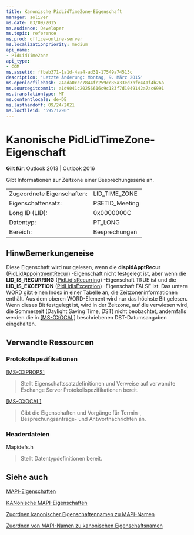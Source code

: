 ```yaml
---
title: Kanonische PidLidTimeZone-Eigenschaft
manager: soliver
ms.date: 03/09/2015
ms.audience: Developer
ms.topic: reference
ms.prod: office-online-server
ms.localizationpriority: medium
api_name:
- PidLidTimeZone
api_type:
- COM
ms.assetid: ffbab371-1a1d-4aa4-ad31-17549a74513c
description: 'Letzte Änderung: Montag, 9. März 2015'
ms.openlocfilehash: 24ada0ccc7844fc259cc85a33ed3bfe441f4b26a
ms.sourcegitcommit: a1d9041c20256616c9c183f7d1049142a7ac6991
ms.translationtype: MT
ms.contentlocale: de-DE
ms.lasthandoff: 09/24/2021
ms.locfileid: "59571290"
---
```

# <a name="pidlidtimezone-canonical-property"></a>Kanonische PidLidTimeZone-Eigenschaft

  
  
**Gilt für**: Outlook 2013 | Outlook 2016 
  
Gibt Informationen zur Zeitzone einer Besprechungsserie an.
  
|||
|:-----|:-----|
|Zugeordnete Eigenschaften:  <br/> |LID_TIME_ZONE  <br/> |
|Eigenschaftensatz:  <br/> |PSETID_Meeting  <br/> |
|Long ID (LID):  <br/> |0x0000000C  <br/> |
|Datentyp:  <br/> |PT_LONG  <br/> |
|Bereich:  <br/> |Besprechungen  <br/> |
   
## <a name="remarks"></a>HinwBemerkungeneise

Diese Eigenschaft wird nur gelesen, wenn die **dispidApptRecur** ([PidLidAppointmentRecur](pidlidappointmentrecur-canonical-property.md)) -Eigenschaft nicht festgelegt ist, aber wenn die **LID_IS_RECURRING** ([PidLidIsRecurring](pidlidisrecurring-canonical-property.md)) -Eigenschaft TRUE ist und die **LID_IS_EXCEPTION** ([PidLidIsException](pidlidisexception-canonical-property.md)) -Eigenschaft FALSE ist. Das untere WORD gibt einen Index in einer Tabelle an, die Zeitzoneninformationen enthält. Aus dem oberen WORD-Element wird nur das höchste Bit gelesen. Wenn dieses Bit festgelegt ist, wird in der Zeitzone, auf die verwiesen wird, die Sommerzeit (Daylight Saving Time, DST) nicht beobachtet, andernfalls werden die in [[MS-OXOCAL]](https://msdn.microsoft.com/library/09861fde-c8e4-4028-9346-e7c214cfdba1%28Office.15%29.aspx) beschriebenen DST-Datumsangaben eingehalten. 
  
## <a name="related-resources"></a>Verwandte Ressourcen

### <a name="protocol-specifications"></a>Protokollspezifikationen

[[MS-OXPROPS]](https://msdn.microsoft.com/library/f6ab1613-aefe-447d-a49c-18217230b148%28Office.15%29.aspx)
  
> Stellt Eigenschaftssatzdefinitionen und Verweise auf verwandte Exchange Server Protokollspezifikationen bereit.
    
[[MS-OXOCAL]](https://msdn.microsoft.com/library/09861fde-c8e4-4028-9346-e7c214cfdba1%28Office.15%29.aspx)
  
> Gibt die Eigenschaften und Vorgänge für Termin-, Besprechungsanfrage- und Antwortnachrichten an.
    
### <a name="header-files"></a>Headerdateien

Mapidefs.h
  
> Stellt Datentypdefinitionen bereit.
    
## <a name="see-also"></a>Siehe auch



[MAPI-Eigenschaften](mapi-properties.md)
  
[KANonische MAPI-Eigenschaften](mapi-canonical-properties.md)
  
[Zuordnen kanonischer Eigenschaftennamen zu MAPI-Namen](mapping-canonical-property-names-to-mapi-names.md)
  
[Zuordnen von MAPI-Namen zu kanonischen Eigenschaftsnamen](mapping-mapi-names-to-canonical-property-names.md)

